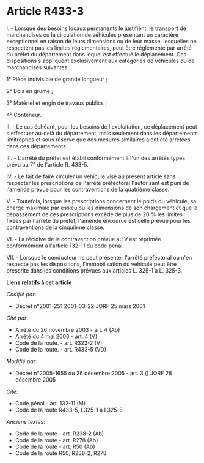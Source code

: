# Article R433-3

I. - Lorsque des besoins locaux permanents le justifient, le transport de marchandises ou la circulation de véhicules
présentant un caractère exceptionnel en raison de leurs dimensions ou de leur masse, lesquelles ne respectent pas les limites
réglementaires, peut être réglementé par arrêté du préfet du département dans lequel est effectué le déplacement. Ces
dispositions s'appliquent exclusivement aux catégories de véhicules ou de marchandises suivantes :

1° Pièce indivisible de grande longueur ;

2° Bois en grume ;

3° Matériel et engin de travaux publics ;

4° Conteneur.

II. - Le cas échéant, pour les besoins de l'exploitation, ce déplacement peut s'effectuer au-delà du département, mais
seulement dans les départements limitrophes et sous réserve que des mesures similaires aient été arrêtées dans ces
départements.

III. - L'arrêté du préfet est établi conformément à l'un des arrêtés types prévu au 7° de l'article R. 433-5.

IV. - Le fait de faire circuler un véhicule visé au présent article sans respecter les prescriptions de l'arrêté préfectoral
l'autorisant est puni de l'amende prévue pour les contraventions de la quatrième classe.

V. - Toutefois, lorsque les prescriptions concernent le poids du véhicule, sa charge maximale par essieu ou les dimensions de
son chargement et que le dépassement de ces prescriptions excède de plus de 20 % les limites fixées par l'arrêté du préfet,
l'amende encourue est celle prévue pour les contraventions de la cinquième classe.

VI. - La récidive de la contravention prévue au V est réprimée conformément à l'article 132-11 du code pénal.

VII. - Lorsque le conducteur ne peut présenter l'arrêté préfectoral ou n'en respecte pas les dispositions, l'immobilisation
du véhicule peut être prescrite dans les conditions prévues aux articles L. 325-1 à L. 325-3.

**Liens relatifs à cet article**

_Codifié par_:

  - Décret n°2001-251 2001-03-22 JORF 25 mars 2001

_Cité par_:

  - Arrêté du 26 novembre 2003 - art. 4 (Ab)
  - Arrêté du 4 mai 2006 - art. 4 (V)
  - Code de la route. - art. R322-2 (V)
  - Code de la route. - art. R433-5 (VD)

_Modifié par_:

  - Décret n°2005-1655 du 26 décembre 2005 - art. 3 () JORF 28 décembre 2005

_Cite_:

  - Code pénal - art. 132-11 (M)
  - Code de la route R433-5, L325-1 à L325-3

_Anciens textes_:

  - Code de la route - art. R238-2 (Ab)
  - Code de la route - art. R278 (Ab)
  - Code de la route - art. R50 (Ab)
  - Code de la route R50, R238-2, R278
